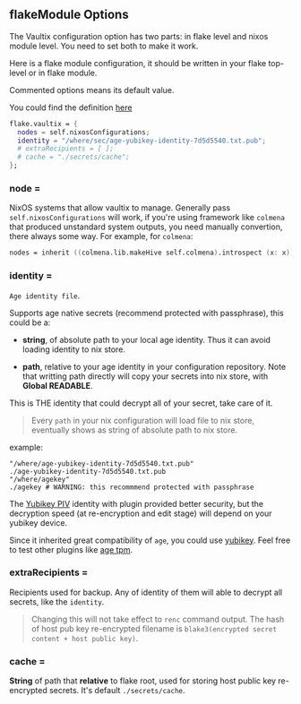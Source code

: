 ## flakeModule Options


The Vaultix configuration option has two parts: in flake level and nixos module level. You need to set both to make it work.


Here is a flake module configuration, it should be written in your flake top-level or in flake module.

Commented options means its default value.

You could find the definition [here](https://github.com/oluceps/vaultix/blob/main/flake-module.nix)

```nix
flake.vaultix = {
  nodes = self.nixosConfigurations;
  identity = "/where/sec/age-yubikey-identity-7d5d5540.txt.pub";
  # extraRecipients = [ ];
  # cache = "./secrets/cache";
};
```

### node =

NixOS systems that allow vaultix to manage. Generally pass `self.nixosConfigurations` will work, if you're using framework like `colmena` that produced unstandard system outputs, you need manually convertion, there always some way. For example, for `colmena`:

```nix
nodes = inherit ((colmena.lib.makeHive self.colmena).introspect (x: x)) nodes;
```


### identity =

`Age identity file`.

Supports age native secrets (recommend protected with passphrase), this could be a:

+ **string**, of absolute path to your local age identity. Thus it can avoid loading identity to nix store.

+ **path**, relative to your age identity in your configuration repository. Note that writting path directly will copy your secrets into nix store, with **Global READABLE**.

This is THE identity that could decrypt all of your secret, take care of it.

> Every `path` in your nix configuration will load file to nix store, eventually shows as string of absolute path to nix store.

example:

```
"/where/age-yubikey-identity-7d5d5540.txt.pub"
./age-yubikey-identity-7d5d5540.txt.pub
"/where/agekey"
./agekey # WARNING: this recommmend protected with passphrase
```

The [Yubikey PIV](https://developers.yubico.com/yubico-piv-tool/YubiKey_PIV_introduction.html) identity with plugin provided better security, but the decryption speed (at re-encryption and edit stage) will depend on your yubikey device.

Since it inherited great compatibility of `age`, you could use [yubikey](https://github.com/str4d/age-plugin-yubikey). Feel free to test other plugins like [age tpm](https://github.com/Foxboron/age-plugin-tpm). 



### extraRecipients =

Recipients used for backup. Any of identity of them will able to decrypt all secrets, like the `identity`.

> Changing this will not take effect to `renc` command output. The hash of host pub key re-encrypted filename is `blake3(encrypted secret content + host public key)`.

### cache =

**String** of path that **relative** to flake root, used for storing host public key
re-encrypted secrets. It's default `./secrets/cache`.
